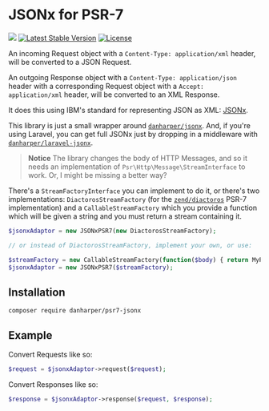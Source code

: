 # JSONx for PSR-7

[![](https://api.travis-ci.org/danharper/Psr7JSONx.svg)](https://travis-ci.org/danharper/Psr7JSONx) [![Latest Stable Version](https://poser.pugx.org/danharper/psr7-jsonx/v/stable)](https://packagist.org/packages/danharper/psr7-jsonx) [![License](https://poser.pugx.org/danharper/psr7-jsonx/license)](https://packagist.org/packages/danharper/psr7-jsonx)

An incoming Request object with a `Content-Type: application/xml` header, will be converted to a JSON Request.

An outgoing Response object with a `Content-Type: application/json` header with a corresponding Request object with a `Accept: application/xml` header, will be converted to an XML Response.

It does this using IBM's standard for representing JSON as XML: [JSONx](https://tools.ietf.org/html/draft-rsalz-jsonx-00).

This library is just a small wrapper around [`danharper/jsonx`](https://github.com/danharper/jsonx). And, if you're using Laravel, you can get full JSONx just by dropping in a middleware with [`danharper/laravel-jsonx`](https://github.com/danharper/laravel-json).

> **Notice** The library changes the body of HTTP Messages, and so it needs an implementation of `Psr\Http\Message\StreamInterface` to work. Or, I might be missing a better way?

There's a `StreamFactoryInterface` you can implement to do it, or there's two implementations: `DiactorosStreamFactory` (for the [`zend/diactoros`](https://github.com/zendframework/zend-diactoros) PSR-7 implementation) and a `CallableStreamFactory` which you provide a function which will be given a string and you must return a stream containing it.

```php
$jsonxAdaptor = new JSONxPSR7(new DiactorosStreamFactory);

// or instead of DiactorosStreamFactory, implement your own, or use:

$streamFactory = new CallableStreamFactory(function($body) { return MyPsr7Stream::fromString($body); });
$jsonxAdaptor = new JSONxPSR7($streamFactory);
```

## Installation

```
composer require danharper/psr7-jsonx
```

## Example

Convert Requests like so:

```php
$request = $jsonxAdaptor->request($request);
```

Convert Responses like so:

```php
$response = $jsonxAdaptor->response($request, $response);
```
